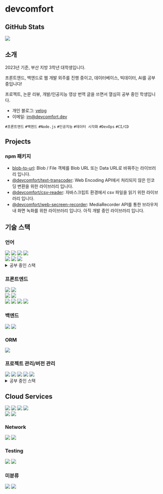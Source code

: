 <div align="left">

# devcomfort

## GitHub Stats

<a href="https://github.com/devcomfort" title="devcomfort's GitHub Stats">
  <img src="https://github-readme-stats.vercel.app/api?username=devcomfort" />
</a>

## 소개

2023년 기준, 부산 지방 3학년 대학생입니다.

프론트엔드, 백엔드로 웹 개발 외주를 진행 중이고, 데이터베이스, 빅데이터, AI를 공부 중입니다!

프로젝트, 논문 리뷰, 개발/인공지능 영상 번역 글을 쓰면서 열심히 공부 중인 학생입니다.

- 개인 블로그: [velog](https://velog.io/@dearkimdh)
- 이메일: [im@devcomfort.dev](mailto:im@devcomfort.dev)

`#프론트엔드` `#백엔드` `#Node.js` `#인공지능` `#데이터 시각화` `#DevOps` `#CI/CD`

## Projects

### npm 패키지

- [blob-to-url](https://www.npmjs.com/package/blob-to-url): Blob / File 객체를 Blob URL 또는 Data URL로 바꿔주는 라이브러리 입니다.
- [@devcomfort/text-transcoder](https://www.npmjs.com/package/@devcomfort/text-transcoder): Web Encoding API에서 처리되지 않은 인코딩 변환을 위한 라이브러리 입니다.
- [@devcomfort/csv-reader](https://www.npmjs.com/package/@devcomfort/csv-reader): 자바스크립트 환경에서 csv 파일을 읽기 위한 라이브러리 입니다.
- [@devcomfort/web-secreen-recorder](https://www.npmjs.com/package/@devcomfort/web-screen-recorder): MediaRecorder API를 통한 브라우저 내 화면 녹화를 위한 라이브러리 입니다. 아직 개발 중인 라이브러리 입니다.

## 기술 스택

### 언어

<!-- HTML5 -->
<img src="https://img.shields.io/badge/HTML5-E34F26?style=flat&logo=HTML5&logoColor=white" />
<!-- CSS3 -->
<img src="https://img.shields.io/badge/CSS3-1572B6?style=flat&logo=CSS3&logoColor=white" />
<!-- JavaScript -->
<img src="https://img.shields.io/badge/JavaScript-F7DF1E?style=flat&logo=JavaScript&logoColor=white" />
<!-- TypeScript -->
<img src="https://img.shields.io/badge/TypeScript-3178C6?style=flat&logo=TypeScript&logoColor=white" />

<br />

<!-- Python -->
<img src="https://img.shields.io/badge/Python-3776AB?style=flat&logo=Python&logoColor=white" />
<!-- C -->
<img src="https://img.shields.io/badge/C-A8B9CC?style=flat&logo=C&logoColor=white" />
<!-- Go -->
<img src="https://img.shields.io/badge/Go-00ADD8?style=flat&logo=Go&logoColor=white" />

<details>
  <summary>공부 중인 스택</summary>
  <!-- Rust -->
  <img src="https://img.shields.io/badge/Rust-000000?style=flat&logo=Rust&logoColor=white" />
  <!-- Kotlin -->
  <img src="https://img.shields.io/badge/Kotlin-7F52FF?style=flat&logo=Kotlin&logoColor=white" />
</details>

### 프론트엔드

<!-- Vite -->
<img src="https://img.shields.io/badge/Vite-646CFF?style=flat&logo=Vite&logoColor=white" />
<!-- WindiCSS -->
<img src="https://img.shields.io/badge/WindiCSS-48B0F1?style=flat&logo=WindiCSS&logoColor=white" />

<br />

<!-- WebPack -->
<img src="https://img.shields.io/badge/WebPack-8DD6F9?style=flat&logo=WebPack&logoColor=white" />
<!-- Parcel -->
<img src="https://img.shields.io/badge/Parcel-B7855D?style=flat&logoColor=white" />

<br />

<!-- Lit -->
<img src="https://img.shields.io/badge/Lit-324FFF?style=flat&logo=Lit&logoColor=white" />
<!-- Svelte -->
<img src="https://img.shields.io/badge/Svelte-FF3E00?style=flat&logo=Svelte&logoColor=white" />
<!-- React -->
<img src="https://img.shields.io/badge/React-61DAFB?style=flat&logo=React&logoColor=white" />
<!-- React Router -->
<img src="https://img.shields.io/badge/React Router-CA4245?style=flat&logo=React Router&logoColor=white" />

### 백엔드

<img src="https://img.shields.io/badge/Koa-33333D?style=flat&logo=Koa&logoColor=white" />
<img src="https://img.shields.io/badge/Hono.js-F38020?style=flat&logo=Cloudflare&logoColor=white" />

### ORM

<!-- Prisma -->
<img src="https://img.shields.io/badge/Prisma-2D3748?style=flat&logo=Prisma&logoColor=white" />

### 프로젝트 관리/버전 관리

<!-- Git -->
<img src="https://img.shields.io/badge/Git-F05032?style=flat&logo=Git&logoColor=white" />
<!-- GitHub -->
<img src="https://img.shields.io/badge/GitHub-181717?style=flat&logo=GitHub&logoColor=white" />
<!-- Vercel -->
<img src="https://img.shields.io/badge/Vercel-000000?style=flat&logo=Vercel&logoColor=white" />
<!-- Netlify -->
<img src="https://img.shields.io/badge/Netlify-00C7B7?style=flat&logo=Netlify&logoColor=white" />
<!-- Notion -->
<img src="https://img.shields.io/badge/Notion-000000?style=flat&logo=Notion&logoColor=white" />

<details>
  <summary>공부 중인 스택</summary>
  <!-- GitHub Actions -->
  <img src="https://img.shields.io/badge/GitHub Actions-2088FF?style=flat&logo=GitHub Actions&logoColor=white" />
</details>

## Cloud Services

<!-- Cloudflare Workers -->
<img src="https://img.shields.io/badge/Cloudflare Workers-F38020?style=flat&logo=Cloudflare&logoColor=white" />
<!-- Cloudflare Workers KV -->
<img src="https://img.shields.io/badge/Cloudflare Workers KV-F38020?style=flat&logo=Cloudflare&logoColor=white" />
<!-- Cloudflare R2 -->
<img src="https://img.shields.io/badge/Cloudflare R2-F38020?style=flat&logo=Cloudflare&logoColor=white" />
<!-- Cloudflare Durable Objects -->
<img src="https://img.shields.io/badge/Cloudflare Durable Objects-F38020?style=flat&logo=Cloudflare&logoColor=white" />
<br />
<!-- Amazon SNS -->
<img src="https://img.shields.io/badge/Amazon SNS-FF9900?style=flat&logoColor=white" />
<!-- Amazon SES -->
<img src="https://img.shields.io/badge/Amazon SES-FF9900?style=flat&logoColor=white" />

### Network

<!-- Cloudflare -->
<img src="https://img.shields.io/badge/Cloudflare-F38020?style=flat&logo=Cloudflare&logoColor=white" />
<!-- Nginx -->
<img src="https://img.shields.io/badge/Nginx-009639?style=flat&logo=Nginx&logoColor=white" />

### Testing

<!-- Vitest -->
<img src="https://img.shields.io/badge/Vitest-6E9F18?style=flat&logo=Vitest&logoColor=white" />
<!-- Ava -->
<img src="https://img.shields.io/badge/avajs-4B4B77?style=flat&logo=avajs&logoColor=white" />

### 미분류

<!-- ReactiveX -->
<img src="https://img.shields.io/badge/ReactiveX-B7178C?style=flat&logo=ReactiveX&logoColor=white" />
<!-- Puppeteer -->
<img src="https://img.shields.io/badge/Puppeteer-40B5A4?style=flat&logo=Puppeteer&logoColor=white" />

</div>

